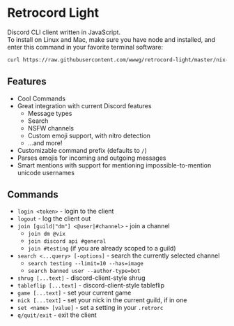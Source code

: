 # Retrocord Light

Discord CLI client written in JavaScript.<br>
To install on Linux and Mac, make sure you have node and installed, and enter this command in your favorite terminal software:<br>
```sh
curl https://raw.githubusercontent.com/wwwg/retrocord-light/master/nix-install.sh | bash
```

## Features
- Cool Commands
- Great integration with current Discord features
  - Message types
  - Search
  - NSFW channels
  - Custom emoji support, with nitro detection
  - ...and more!
- Customizable command prefix (defaults to `/`)
- Parses emojis for incoming and outgoing messages
- Smart mentions with support for mentioning impossible-to-mention unicode usernames

## Commands

- `login <token>` - login to the client
- `logout` - log the client out
- `join [guild|"dm"] <@user|#channel>` - join a channel
  - `join dm @vix`
  - `join discord api #general`
  - `join #testing` (if you are already scoped to a guild)
- `search <...query> [-options]` - search the currently selected channel
  - `search testing --limit=10 --has=image`
  - `search banned user --author-type=bot`
- `shrug [...text]` - discord-client-style shrug
- `tableflip [...text]` - discord-client-style tableflip
- `game [...text]` - set your current game
- `nick [...text]` - set your nick in the current guild, if in one
- `set <name> [value]` - set a setting in your `.retrorc`
- `q/quit/exit` - exit the client